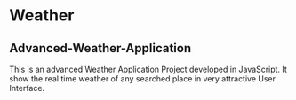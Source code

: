 # Weather



Advanced-Weather-Application
----------------------------

This is an advanced Weather Application Project developed in JavaScript. It show the real time weather of any searched place in very attractive User Interface.
